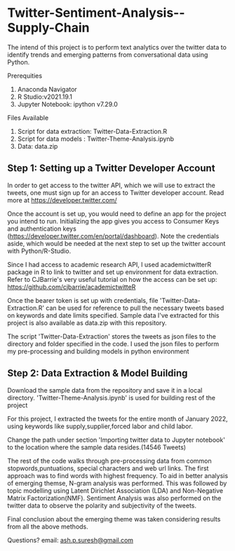 # Twitter-Sentiment-Analysis--Supply-Chain


The intend of this project is to perform text analytics over the twitter data to identify trends and emerging patterns from conversational data using Python.


Prerequities
1) Anaconda Navigator
2) R Studio:v2021.19.1
3) Jupyter Notebook: ipython v7.29.0

Files Available
1) Script for data extraction: Twitter-Data-Extraction.R
2) Script for data models : Twitter-Theme-Analysis.ipynb
3) Data: data.zip



## Step 1: Setting up a Twitter Developer Account
In order to get access to the twitter API, which we will use to extract the tweets, one must sign up for an access to Twitter developer account.
Read more at https://developer.twitter.com/

Once the account is set up, you would need to define an app for the project you intend to run. Initializing the app gives you access to Consumer Keys and authentication keys (https://developer.twitter.com/en/portal/dashboard). Note the credentials aside, which would be needed at the next step to set up the twitter account with Python/R-Studio.

Since I had access to academic research API, I used academictwitterR package in R to link to twitter and set up environment for data extraction.
Refer to CJBarrie's very useful tutorial on how the access can be set up: https://github.com/cjbarrie/academictwitteR

Once the bearer token is set up with credentials, file 'Twitter-Data-Extraction.R' can be used for reference to pull the necessary tweets based on keywords and date limits specified. Sample data I've extracted for this project is also available as data.zip with this repository.

The script 'Twitter-Data-Extraction' stores the tweets as json files to the directory and folder specified in the code. I used the json files to perform my pre-processing and building models in python environment



## Step 2: Data Extraction & Model Building
Download the sample data from the repository and save it in a local directory. 'Twitter-Theme-Analysis.ipynb' is used for building rest of the project

For this project, I extracted the tweets for the entire month of January 2022, using keywords like supply,supplier,forced labor and child labor. 

Change the path under section 'Importing twitter data to Jupyter notebook' to the location where the sample data resides.(14546 Tweets)

The rest of the code walks through pre-processing data from common stopwords,puntuations, special characters and web url links. The first approach was to find words with highest frequency. To aid in better analysis of emerging themse, N-gram analysis was performed. This was followed by topic modelling using Latent Dirichlet Association (LDA) and Non-Negative Matrix Factorization(NMF). Sentiment Analysis was also performed  on the twitter data to observe the polarity and subjectivity of the tweets.

Final conclusion about the emerging theme was taken considering results from all the above methods.


Questions? email: ash.p.suresh@gmail.com
